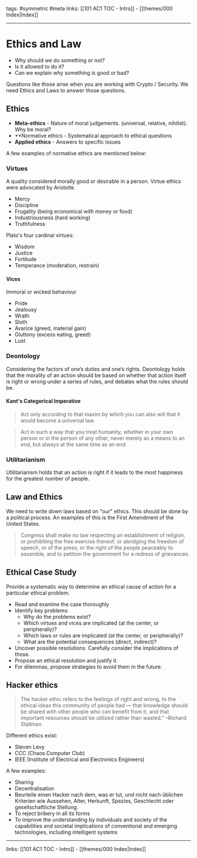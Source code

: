 tags: #symmetric #meta 
links:  [[101 AC1 TOC - Intro]] - [[themes/000 Index|Index]]

---
# Ethics and Law

- Why should we do something or not?
- Is it allowed to do it?
- Can we explain why something is good or bad?

Questions like those arise when you are working with Crypto / Security.
We need Ethics and Laws to answer those questions.

## Ethics

- **Meta-ethics** - Nature of moral judgements. (universal, relative, nihilist). Why be moral?
- **Normative ethics - Systematical approach to ethical questions
- **Applied ethics**  - Answers to specific issues

A few examples of normative ethics are mentioned below:

### Virtues

A quality considered morally good or desirable in a person.
Virtue ethics were advocated by Aristotle.

- Mercy
- Discipline
- Frugality (being economical with money or food)
- Industriousness (hard working)
- Truthfulness

Plato's four cardinal virtues:

- Wisdom
- Justice
- Fortitude
- Temperance (moderation, restrain)

#### Vices

Immoral or wicked behaviour

- Pride  
- Jealousy  
- Wrath  
- Sloth
- Avarice (greed, material gain)
- Gluttony  (excess eating, greed)
- Lust

### Deontology

Considering the factors of one’s duties and one’s rights. Deontology holds that the morality of an action should be based on whether that action itself is right or wrong under a series of rules, and debates what the rules should be.

#### Kant's Categorical Imperative

> Act only according to that maxim by which you can also will that it would become a universal law.

> Act in such a way that you treat humanity, whether in your own person or in the person of any other, never merely as a means to an end, but always at the same time as an end.

### Utilitarianism

Utilitarianism holds that an action is right if it leads to the most happiness for the greatest number of people.

## Law and Ethics 

We need to write down laws based on "our" ethics. This should be done by a political process. An examples of this is the First Amendment of the United States.

> Congress shall make no law respecting an establishment of religion, or prohibiting the free exercise thereof; or abridging the freedom of speech, or of the press; or the right of the people peaceably to assemble, and to petition the government for a redress of grievances.

## Ethical Case Study

Provide a systematic way to determine an ethical cause of action for a particular ethical problem.

* Read and examine the case thoroughly
* Identify key problems:
	* Why do the problems exist?  
	* Which virtues and vices are implicated (at the center, or peripherally)? 
	* Which laws or rules are implicated (at the center, or peripherally)?  
	* What are the potential consequences (direct, indirect)?
* Uncover possible resolutions. Carefully consider the implications of those. 
* Propose an ethical resolution and justify it.  
* For dilemmas, propose strategies to avoid them in the future.

## Hacker ethics

> The hacker ethic refers to the feelings of right and wrong, to the ethical ideas this community of people had — that knowledge should be shared with other people who can benefit from it, and that important resources should be utilized rather than wasted.” –Richard Stallman

Different ethics exist:

* Steven Levy
* CCC (Chaos Computer Club)
* IEEE (Institute of Electrical and Electronics Engineers)

A few examples:

- Sharing
- Decentralisation
- Beurteile einen Hacker nach dem, was er tut, und nicht nach üblichen Kriterien wie Aussehen, Alter, Herkunft, Spezies, Geschlecht oder gesellschaftliche Stellung.
- To reject bribery in all its forms
- To improve the understanding by individuals and society of the capabilities and societal implications of conventional and emerging technologies, including intelligent systems

---
links:  [[101 AC1 TOC - Intro]] - [[themes/000 Index|Index]]